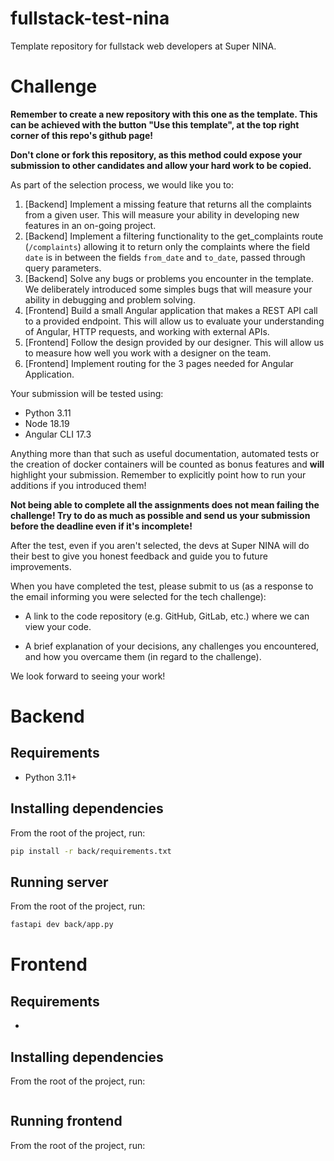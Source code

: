 # fullstack-test-nina
Template repository for fullstack web developers at Super NINA.

# Challenge
**Remember to create a new repository with this one as the template. This can be achieved with the button "Use this template", at the top right corner of this repo's github page!**

**Don't clone or fork this repository, as this method could expose your submission to other candidates and allow your hard work to be copied.**

As part of the selection process, we would like you to:

1. [Backend] Implement a missing feature that returns all the complaints from a given user. This will measure your ability in developing new features in an on-going project.
2. [Backend] Implement a filtering functionality to the get_complaints route (```/complaints```) allowing it to return only the complaints where the field ```date``` is in between the fields ```from_date``` and ```to_date```, passed through query parameters.
2. [Backend] Solve any bugs or problems you encounter in the template. We deliberately introduced some simples bugs that will measure your ability in debugging and problem solving.
3. [Frontend] Build a small Angular application that makes a REST API call to a provided endpoint. This will allow us to evaluate your understanding of Angular, HTTP requests, and working with external APIs.
4. [Frontend] Follow the design provided by our designer. This will allow us to measure how well you work with a designer on the team.
5. [Frontend] Implement routing for the 3 pages needed for Angular Application.

Your submission will be tested using:
- Python 3.11
- Node 18.19
- Angular CLI 17.3

<!-- - Connect to a web socket and display real time notifications as pop-ups. This will allow us to evaluate your understandings of websockets and data streaming. -->

Anything more than that such as useful documentation, automated tests or the creation of docker containers will be counted as bonus features and **will** highlight your submission. Remember to explicitly point how to run your additions if you introduced them!

**Not being able to complete all the assignments does not mean failing the challenge! Try to do as much as possible and send us your submission before the deadline even if it's incomplete!**

After the test, even if you aren't selected, the devs at Super NINA will do their best to give you honest feedback and guide you to future improvements.

When you have completed the test, please submit to us (as a response to the email informing you were selected for the tech challenge):

- A link to the code repository (e.g. GitHub, GitLab, etc.) where we can view your code.


- A brief explanation of your decisions, any challenges you encountered, and how you overcame them (in regard to the challenge).

We look forward to seeing your work!

# Backend
## Requirements
- Python 3.11+

## Installing dependencies
From the root of the project, run:
```sh
pip install -r back/requirements.txt
```

## Running server
From the root of the project, run:
```sh
fastapi dev back/app.py
```

# Frontend
## Requirements
-

## Installing dependencies
From the root of the project, run:
```sh

```

## Running frontend
From the root of the project, run:
```sh

```